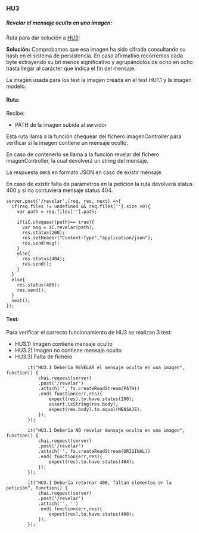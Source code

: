 ### HU3
##### Revelar el mensaje oculto en una imagen:

Ruta para dar solución a [HU3](https://github.com/alexrodriguezlop/HDN.PG/issues/12):

**Solución:**
Comprobamos que esa imagen ha sido cifrada consultando su hash en el sistema de persistencia.
En caso afirmativo recorremos cada byte extrayendo su bit menos significativo y agrupándolos de ocho en ocho hasta llegar al carácter que indica el fin del mensaje.

La imagen usada para los test la imagen creada en el test HU1.1 y la imagen modelo.

#### Ruta:

Recibe:

- PATH de la imagen subida al servidor

Esta ruta llama a la función chequear del fichero imagenController para verificar si la imagen contiene un mensaje oculto.

En caso de contenerlo se llama a la función revelar del fichero imagenController, la cual devolverá un string del mensaje.

La respuesta será en formato JSON en caso de existir mensaje.

En caso de existir falta de parámetros en la petición la ruta devolverá status 400 y si no contuviera mensaje status 404.

```
server.post('/revelar',(req, res, next) =>{
  if(req.files != undefined && req.files[''].size >0){
    var path = req.files[''].path;

    if(iC.chequear(path)== true){
      var msg = iC.revelar(path);
      res.status(200);
      res.setHeader("Content-Type","application/json");
      res.send(msg);
    }
    else{
      res.status(404);
      res.send();
    }
  }
  else{
    res.status(400);
    res.send();
  }
  next();
});
```

#### Test:

Para verificar el correcto funcionamiento de HU3 se realizan 3 test:

- HU3.1) Imagen contiene mensaje oculto
- HU3.2) Imagen no contiene mensaje oculto
- HU3.3) Falta de fichero


```
        it("HU3.1 Debería REVELAR el mensaje oculto en una imagen", function() {
            chai.request(server)
            .post('/revelar')
            .attach('', fs.createReadStream(PATH))
            .end( function(err,res){
                expect(res).to.have.status(200);
                assert.isString(res.body);
                expect(res.body).to.equal(MENSAJE);
            });
        });
```


```
        it("HU3.1 Debería NO revelar mensaje oculto en una imagen", function() {
            chai.request(server)
            .post('/revelar')
            .attach('', fs.createReadStream(ORIGINAL))
            .end( function(err,res){
                expect(res).to.have.status(404);
            });
        });
```


```
        it("HU3.1 Debería retornar 400, faltan elementos en la petición", function() {
            chai.request(server)
            .post('/revelar')
            .attach('', '')
            .end( function(err,res){
                expect(res).to.have.status(400);
            });
        });
```